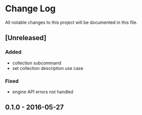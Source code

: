 # Change Log
All notable changes to this project will be documented in this file.

## [Unreleased]
### Added
- collection subcommand
- set collection description use case
### Fixed
- engine API errors not handled

## 0.1.0 - 2016-05-27
